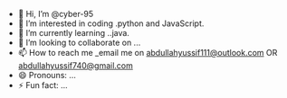 - 👋 Hi, I’m @cyber-95
- 👀 I’m interested in coding .python and JavaScript.
- 🌱 I’m currently learning ..java.
- 💞️ I’m looking to collaborate on ...
- 📫 How to reach me _email me on abdullahyussif111@outlook.com OR abdullahyussif740@gmail.com
- 😄 Pronouns: ...
- ⚡ Fun fact: ...

<!---
cyber-95/cyber-95 is a ✨ special ✨ repository because its `README.md` (this file) appears on your GitHub profile.
You can click the Preview link to take a look at your changes.
--->
